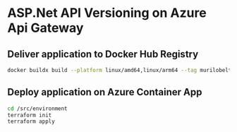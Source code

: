 # ASP.Net API Versioning on Azure Api Gateway

## Deliver application to Docker Hub Registry

```sh
docker buildx build --platform linux/amd64,linux/arm64 --tag murilobeltrame/wineapi Wine.Api --push --no-cache
```

## Deploy application on Azure Container App

```sh
cd /src/environment
terraform init
terraform apply
```
